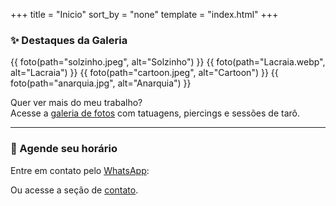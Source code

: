 +++
title = "Inicio"
sort_by = "none"
template = "index.html"
+++


### ✨ Destaques da Galeria

<div class="galeria-preview">
  {{ foto(path="solzinho.jpeg", alt="Solzinho") }}
  {{ foto(path="Lacraia.webp", alt="Lacraia") }}
  {{ foto(path="cartoon.jpeg", alt="Cartoon") }}
  {{ foto(path="anarquia.jpg", alt="Anarquia") }}
</div>

Quer ver mais do meu trabalho?  
Acesse a [galeria de fotos](/galeria) com tatuagens, piercings e sessões de tarô.

---

### 📲 Agende seu horário

Entre em contato pelo [WhatsApp](https://wa.me/5538997408087):

Ou acesse a seção de [contato](/contato).

